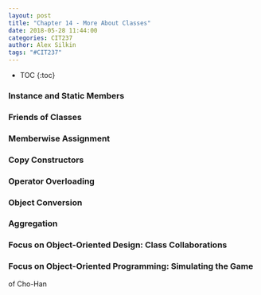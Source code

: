 ```yaml
---
layout: post
title: "Chapter 14 - More About Classes"
date: 2018-05-28 11:44:00
categories: CIT237
author: Alex Silkin
tags: "#CIT237"
---
```


- TOC
{:toc}

### Instance and Static Members
### Friends of Classes 
### Memberwise Assignment 
### Copy Constructors 
### Operator Overloading 
### Object Conversion 
### Aggregation 
### Focus on Object-Oriented Design: Class Collaborations 
### Focus on Object-Oriented Programming: Simulating the Game
of Cho-Han 


